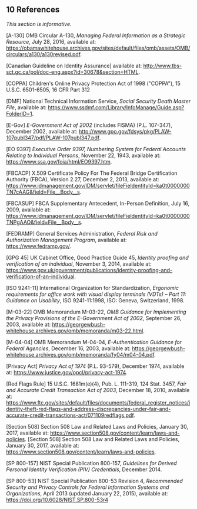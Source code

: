 <a name="references"></a>

<div class="breaker"></div>

## 10 References

*This section is informative.*

<a name="A-130"></a>[A-130] OMB Circular A-130, *Managing Federal Information as a Strategic Resource*, July 28, 2016, available at: <https://obamawhitehouse.archives.gov/sites/default/files/omb/assets/OMB/circulars/a130/a130revised.pdf>.

<a name="canada"></a>[Canadian Guideline on Identity Assurance] available at: <http://www.tbs-sct.gc.ca/pol/doc-eng.aspx?id=30678&section=HTML>.

<a name="COPPA"></a>[COPPA] Children's Online Privacy Protection Act of 1998 ("COPPA"), 15 U.S.C. 6501-6505, 16 CFR Part 312

<a name="dmf"></a>[DMF] National Technical Information Service, *Social Security Death Master File*, available at: <https://www.ssdmf.com/Library/InfoManage/Guide.asp?FolderID=1>.

<a name="E-Gov"></a>[E-Gov] *E-Government Act of 2002* \(includes FISMA) (P.L. 107-347), December 2002, available at: <http://www.gpo.gov/fdsys/pkg/PLAW-107publ347/pdf/PLAW-107publ347.pdf>.

<a name="9397"></a>[EO 9397] *Executive Order 9397, Numbering System for Federal Accounts Relating to Individual Persons*, November 22, 1943, available at: <https://www.ssa.gov/foia/html/EO9397.htm>.

<a name="fbcacp"></a>[FBCACP] X.509 Certificate Policy For The Federal Bridge Certification Authority (FBCA), Version 2.27, December 2, 2013, available at: <https://www.idmanagement.gov/IDM/servlet/fileFieldentityId=ka0t0000000TN7cAAG&field=File__Body__s>.

<a name="fbcasup"></a>[FBCASUP] FBCA Supplementary Antecedent, In-Person Definition, July 16, 2009, available at: <https://www.idmanagement.gov/IDM/servlet/fileFieldentityId=ka0t0000000TNPgAAO&field=File__Body__s>.

<a name="FEDRAMP"></a>[FEDRAMP] General Services Administration, *Federal Risk and Authorization Management Program*, available at: <https://www.fedramp.gov/>.

<a name="gpg45"></a>[GPG 45] UK Cabinet Office, Good Practice Guide 45, *Identity proofing and verification of an individual*, November 3, 2014, available at: <https://www.gov.uk/government/publications/identity-proofing-and-verification-of-an-individual>.

<a name="ISO9241-11"></a>[ISO 9241-11] International Organization for Standardization, *Ergonomic requirements for office work with visual display terminals (VDTs) – Part 11: Guidance on Usability*, ISO 9241-11:1998, ISO: Geneva, Switzerland, 1998.

<a name="M-03-22"></a>[M-03-22] OMB Memorandum M-03-22, *OMB Guidance for Implementing the Privacy Provisions of the E-Government Act of 2002*, September 26, 2003, available at: <https://georgewbush-whitehouse.archives.gov/omb/memoranda/m03-22.html>.

<a name="M-04-04"></a>[M-04-04] OMB Memorandum M-04-04, *E-Authentication Guidance for Federal Agencies*, December 16, 2003, available at: <https://georgewbush-whitehouse.archives.gov/omb/memoranda/fy04/m04-04.pdf>.

<a name="PrivacyAct"></a>[Privacy Act] *Privacy Act of 1974* (P.L. 93-579), December 1974, available at: <https://www.justice.gov/opcl/privacy-act-1974>.

<a name="rfr"></a>[Red Flags Rule] 15 U.S.C. 1681m(e)(4), Pub. L. 111-319, 124 Stat. 3457, *Fair and Accurate Credit Transaction Act of 2003*, December 18, 2010, available at: <https://www.ftc.gov/sites/default/files/documents/federal_register_notices/identity-theft-red-flags-and-address-discrepancies-under-fair-and-accurate-credit-transactions-act/071109redflags.pdf>.

<a name="Section508"></a>[Section 508] Section 508 Law and Related Laws and Policies, January 30, 2017, available at: <https://www.section508.gov/content/learn/laws-and-policies>.
<a name="Section508"></a>[Section 508] Section 508 Law and Related Laws and Policies, January 30, 2017, available at: <https://www.section508.gov/content/learn/laws-and-policies>.

<a name="SP800-157"></a>[SP 800-157] NIST Special Publication 800-157, *Guidelines for Derived Personal Identity Verification (PIV) Credentials*, December 2014.

<a name="SP800-53"></a>[SP 800-53] NIST Special Publication 800-53 Revision 4, *Recommended Security and Privacy Controls for Federal Information Systems and Organizations*, April 2013 (updated January 22, 2015), available at: <https://doi.org/10.6028/NIST.SP.800-53r4>